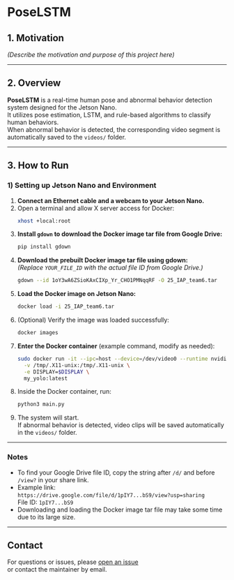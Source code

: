# PoseLSTM

## 1. Motivation

*(Describe the motivation and purpose of this project here)*

---

## 2. Overview

**PoseLSTM** is a real-time human pose and abnormal behavior detection system designed for the Jetson Nano.  
It utilizes pose estimation, LSTM, and rule-based algorithms to classify human behaviors.  
When abnormal behavior is detected, the corresponding video segment is automatically saved to the `videos/` folder.

---

## 3. How to Run

### 1) Setting up Jetson Nano and Environment

1. **Connect an Ethernet cable and a webcam to your Jetson Nano.**
2. Open a terminal and allow X server access for Docker:
    ```bash
    xhost +local:root
    ```
3. **Install `gdown` to download the Docker image tar file from Google Drive:**
    ```bash
    pip install gdown
    ```
4. **Download the prebuilt Docker image tar file using gdown:**  
   *(Replace `YOUR_FILE_ID` with the actual file ID from Google Drive.)*
    ```bash
    gdown --id 1oY3wA6ZSioKAxCIXp_Yr_CHO1PMNqqRF -O 25_IAP_team6.tar
    ```
5. **Load the Docker image on Jetson Nano:**
    ```bash
    docker load -i 25_IAP_team6.tar
    ```
6. (Optional) Verify the image was loaded successfully:
    ```bash
    docker images
    ```
7. **Enter the Docker container** (example command, modify as needed):
    ```bash
    sudo docker run -it --ipc=host --device=/dev/video0 --runtime nvidia \
      -v /tmp/.X11-unix:/tmp/.X11-unix \
      -e DISPLAY=$DISPLAY \
      my_yolo:latest
    ```
8. Inside the Docker container, run:
    ```bash
    python3 main.py
    ```
9. The system will start.  
   If abnormal behavior is detected, video clips will be saved automatically in the `videos/` folder.

---

### Notes

- To find your Google Drive file ID, copy the string after `/d/` and before `/view?` in your share link.
- Example link:  
  `https://drive.google.com/file/d/1pIY7...bS9/view?usp=sharing`  
  File ID: `1pIY7...bS9`
- Downloading and loading the Docker image tar file may take some time due to its large size.

---

## Contact

For questions or issues, please [open an issue](https://github.com/Ohphara/PoseLSTM/issues)  
or contact the maintainer by email.
